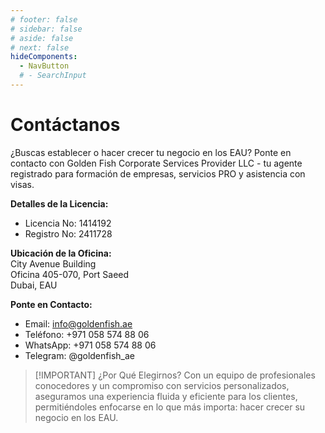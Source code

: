 ```yaml
---
# footer: false
# sidebar: false
# aside: false
# next: false
hideComponents:
  - NavButton
  # - SearchInput
---
```


<!-- <p>
  <img src="/img/Logo.avif" alt="logo" width="100" height="100" style="margin-left: 50%;">
</p> -->

# Contáctanos

¿Buscas establecer o hacer crecer tu negocio en los EAU? Ponte en contacto con Golden Fish Corporate Services Provider LLC - tu agente registrado para formación de empresas, servicios PRO y asistencia con visas.

**Detalles de la Licencia:**

- Licencia No: 1414192
- Registro No: 2411728

**Ubicación de la Oficina:**  
City Avenue Building  
Oficina 405-070, Port Saeed  
Dubai, EAU

**Ponte en Contacto:**

- Email: info@goldenfish.ae
- Teléfono: +971 058 574 88 06
- WhatsApp: +971 058 574 88 06
- Telegram: @goldenfish_ae

<!-- WhatsApp us at [+971 058 574 88 06](https://wa.me/message/KDLD4FZVW7EUC1)
Telegram us at [@goldenfish_ae](https://t.me/goldenfish_ae) -->

> [!IMPORTANT] ¿Por Qué Elegirnos?
> Con un equipo de profesionales conocedores y un compromiso con servicios personalizados, aseguramos una experiencia fluida y eficiente para los clientes, permitiéndoles enfocarse en lo que más importa: hacer crecer su negocio en los EAU.

<ContactForm buttonText="Hablar con un experto" />
